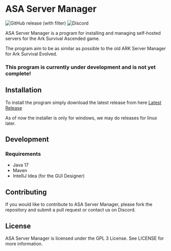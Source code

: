 # ASA Server Manager

![GitHub release (with filter)](https://img.shields.io/github/v/release/celedev97/asa-server-manager?link=https%3A%2F%2Fgithub.com%2Fceledev97%2Fasa-server-manager%2Freleases%2Flatest)
![Discord](https://img.shields.io/discord/1171535753063432232?logo=discord&logoColor=white)

ASA Server Manager is a program for installing and managing self-hosted servers for the Ark Survival Ascended game.

The program aim to be as similar as possible to the old ARK Server Manager for Ark Survival Evolved.

### This program is currently under development and is not yet complete!

## Installation

To install the program simply download the latest release from here [Latest Release](https://github.com/celedev97/asa-server-manager/releases/latest)

As of now the installer is only for windows, we may do releases for linux later.

## Development 

### Requirements

- Java 17
- Maven
- IntelliJ Idea (for the GUI Designer)

## Contributing

If you would like to contribute to ASA Server Manager, please fork the repository and submit a pull request or contact us on Discord.

## License

ASA Server Manager is licensed under the GPL 3 License. See LICENSE for more information.
